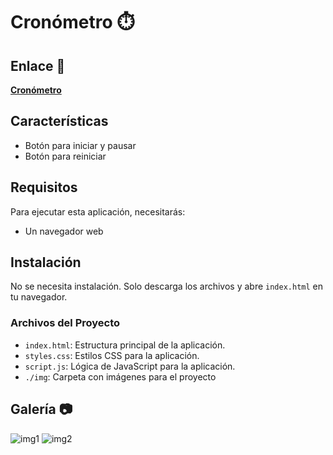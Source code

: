 #  Cronómetro ⏱️
## Enlace 🔗

[**Cronómetro**](https://juanbautistamalina.github.io/chronometer/)


## Características

- Botón para iniciar y pausar 
- Botón para reiniciar

## Requisitos

Para ejecutar esta aplicación, necesitarás:

- Un navegador web


## Instalación

No se necesita instalación. Solo descarga los archivos y abre `index.html` en tu navegador.

### Archivos del Proyecto

- `index.html`: Estructura principal de la aplicación.
- `styles.css`: Estilos CSS para la aplicación.
- `script.js`: Lógica de JavaScript para la aplicación.
- `./img`: Carpeta con imágenes para el proyecto


## Galería 📷
![img1](https://github.com/user-attachments/assets/42c11ee3-8222-4d45-b364-8634a7ef957b)
![img2](https://github.com/user-attachments/assets/0c595a73-273f-46f7-b235-d18c7011febf)
